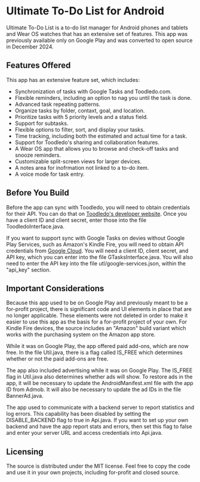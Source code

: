 # **Ultimate To-Do List for Android**

Ultimate To-Do List is a to-do list manager for Android phones and tablets and Wear OS watches that has an extensive set of features. This app was previously available only on Google Play and was converted to open source in December 2024.

## **Features Offered**

This app has an extensive feature set, which includes:

- Synchronization of tasks with Google Tasks and Toodledo.com.
- Flexible reminders, including an option to nag you until the task is done.
- Advanced task repeating patterns.
- Organize tasks by folder, contaxt, goal, and location.
- Prioritize tasks with 5 priority levels and a status field.
- Support for subtasks.
- Flexible options to filter, sort, and display your tasks.
- Time tracking, including both the estimated and actual time for a task.
- Support for Toodledo's sharing and collaboration features.
- A Wear OS app that allows you to browse and check-off tasks and snooze reminders.
- Customizable split-screen views for larger devices.
- A notes area for inofrmation not linked to a to-do item.
- A voice mode for task entry.

## **Before You Build**

Before the app can sync with Toodledo, you will need to obtain credentials for their API. You can do that on [Toodledo's developer website](https://api.toodledo.com/3/account/doc_register.php). Once you have a client ID and client secret, enter those into the file ToodledoInterface.java.

If you want to support sync with Google Tasks on devies without Google Play Services, such as Amazon's Kindle Fire, you will need to obtain API credentials from [Google Cloud](https://cloud.google.com). You will need a client ID, client secret, and API key, which you can enter into the file GTasksInterface.java. You will also need to enter the API key into the file utl/google-services.json, within the "api_key" section.

## **Important Considerations**

Because this app used to be on Google Play and previously meant to be a for-profit project, there is significant code and UI elements in place that are no longer applicable. These elements were not deleted in order to make it easier to use this app as the basis for a for-profit project of your own. For Kindle Fire devices, the source includes an "Amazon" build variant which works with the purchasing system on the Amazon app store.

While it was on Google Play, the app offered paid add-ons, which are now free. In the file Util.java, there is a flag called IS_FREE which determines whether or not the paid add-ons are free.

The app also included advertising while it was on Google Play. The IS_FREE flag in Util.java also determines whether ads will show. To restore ads in the app, it will be necessary to update the AndroidManifest.xml file with the app ID from Admob. It will also be necessary to update the ad IDs in the file BannerAd.java.

The app used to communicate with a backend server to report statistics and log errors. This capability has been disabled by setting the DISABLE_BACKEND flag to true in Api.java. If you want to set up your own backend and have the app report stats and errors, then set this flag to false and enter your server URL and access credentials into Api.java.

## Licensing

The source is distributed under the MIT license. Feel free to copy the code and use it in your own projects, including for-profit and closed source.